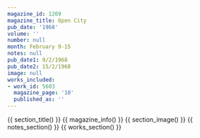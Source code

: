 ```yaml
---
magazine_id: 1269
magazine_title: Open City
pub_date: '1968'
volume: ''
number: null
month: February 9-15
notes: null
pub_date1: 9/2/1968
pub_date2: 15/2/1968
image: null
works_included:
- work_id: 5603
  magazine_page: '10'
  published_as: ''
---
```


{{ section_title() }}
{{ magazine_info() }}
{{ section_image() }}
{{ notes_section() }}
{{ works_section() }}
